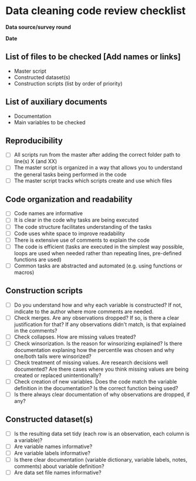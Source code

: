 # Data cleaning code review checklist

**Data source/survey round**

**Date**  

## List of files to be checked [Add names or links]
- Master script
- Constructed dataset(s)
- Construction scripts (list by order of priority)

## List of auxiliary documents
- Documentation
- Main variables to be checked

## Reproducibility
- [ ] All scripts run from the master after adding the correct folder path to line(s) X (and XX)
- [ ] The master script is organized in a way that allows you to understand the general tasks being performed in the code
- [ ] The master script tracks which scripts create and use which files

## Code organization and readability
- [ ] Code names are informative 
- [ ] It is clear in the code why tasks are being executed
- [ ] The code structure facilitates understanding of the tasks
- [ ] Code uses white space to improve readability
- [ ] There is extensive use of comments to explain the code
- [ ] The code is efficient (tasks are executed in the simplest way possible, loops are used when needed rather than repeating lines, pre-defined functions are used)
- [ ] Common tasks are abstracted and automated (e.g. using functions or macros)

## Construction scripts
- [ ] Do you understand how and why each variable is constructed? If not, indicate to the author where more comments are needed.
- [ ] Check merges. Are any observations dropped? If so, is there a clear justification for that? If any observations didn't match, is that explained in the comments?
- [ ] Check collapses. How are missing values treated?
- [ ] Check winsorization. Is the reason for winsorizing explained? Is there documentation explaning how the percentile was chosen and why one/both tails were winsorized?
- [ ] Check treatment of missing values. Are research decisions well documented? Are there cases where you think missing values are being created or replaced unintentionally?
- [ ] Check creation of new variables. Does the code match the variable definition in the documentation? Is the correct function being used?
- [ ] Is there always clear documentation of why observations are dropped, if any?

## Constructed dataset(s)
- [ ] Is the resulting data set tidy (each row is an observation, each column is a variable)?
- [ ] Are variable names informative?
- [ ] Are variable labels informative?
- [ ] Is there clear documentation (variable dictionary, variable labels, notes, comments) about variable definition?
- [ ] Are data set file names informative?
